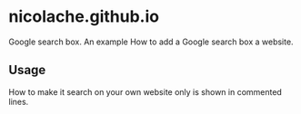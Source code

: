 # nicolache.github.io
Google search box.
An example How to add a Google search box a website.
## Usage
How to make it search on your own website only is shown in commented lines.
